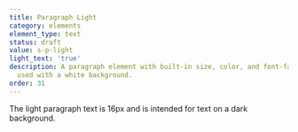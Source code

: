 ```yaml
---
title: Paragraph Light
category: elements
element_type: text
status: draft
value: s-p-light
light_text: 'true'
description: A paragraph element with built-in size, color, and font-family. To be
  used with a white background.
order: 31
---
```

<p class="s-p-light">The light paragraph text is 16px and is intended for text on a dark background.</p>